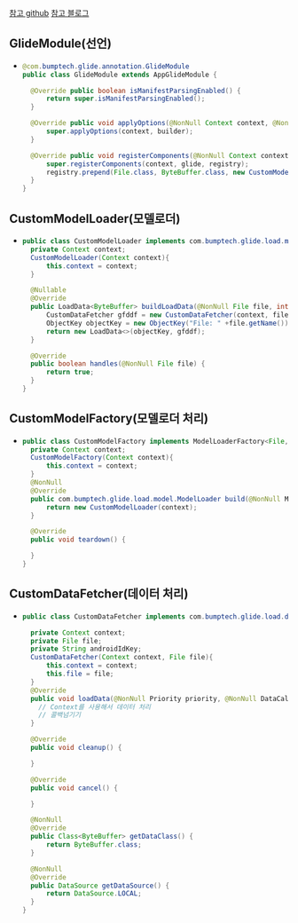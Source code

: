 [참고 github](https://github.com/TempoDiValse/GlidePDF)
[참고 블로그](https://blog.naver.com/jiwow34)

GlideModule(선언)
---
* ```java
  @com.bumptech.glide.annotation.GlideModule
  public class GlideModule extends AppGlideModule {

    @Override public boolean isManifestParsingEnabled() {
        return super.isManifestParsingEnabled();
    }

    @Override public void applyOptions(@NonNull Context context, @NonNull GlideBuilder builder) {
        super.applyOptions(context, builder);
    }

    @Override public void registerComponents(@NonNull Context context, @NonNull Glide glide, @NonNull Registry registry) {
        super.registerComponents(context, glide, registry);
        registry.prepend(File.class, ByteBuffer.class, new CustomModelLoader(context));
    }
  }
  

CustomModelLoader(모델로더)
---
* ```java
  public class CustomModelLoader implements com.bumptech.glide.load.model.ModelLoader<File, ByteBuffer> {
    private Context context;
    CustomModelLoader(Context context){
        this.context = context;
    }

    @Nullable
    @Override
    public LoadData<ByteBuffer> buildLoadData(@NonNull File file, int width, int height, @NonNull Options options) {
        CustomDataFetcher gfddf = new CustomDataFetcher(context, file);
        ObjectKey objectKey = new ObjectKey("File: " +file.getName());
        return new LoadData<>(objectKey, gfddf);
    }

    @Override
    public boolean handles(@NonNull File file) {
        return true;
    }
  }
  
CustomModelFactory(모델로더 처리)
---
* ```java
  public class CustomModelFactory implements ModelLoaderFactory<File, ByteBuffer> {
    private Context context;
    CustomModelFactory(Context context){
        this.context = context;
    }
    @NonNull
    @Override
    public com.bumptech.glide.load.model.ModelLoader build(@NonNull MultiModelLoaderFactory multiFactory) {
        return new CustomModelLoader(context);
    }

    @Override
    public void teardown() {

    }
  }
  
CustomDataFetcher(데이터 처리)
---
* ```java
  public class CustomDataFetcher implements com.bumptech.glide.load.data.DataFetcher<ByteBuffer> {

    private Context context;
    private File file;
    private String androidIdKey;
    CustomDataFetcher(Context context, File file){
        this.context = context;
        this.file = file;
    }
    @Override
    public void loadData(@NonNull Priority priority, @NonNull DataCallback<? super ByteBuffer> callback) {
      // Context를 사용해서 데이터 처리
      // 콜백넘기기
    }

    @Override
    public void cleanup() {

    }

    @Override
    public void cancel() {

    }

    @NonNull
    @Override
    public Class<ByteBuffer> getDataClass() {
        return ByteBuffer.class;
    }

    @NonNull
    @Override
    public DataSource getDataSource() {
        return DataSource.LOCAL;
    }
  }
